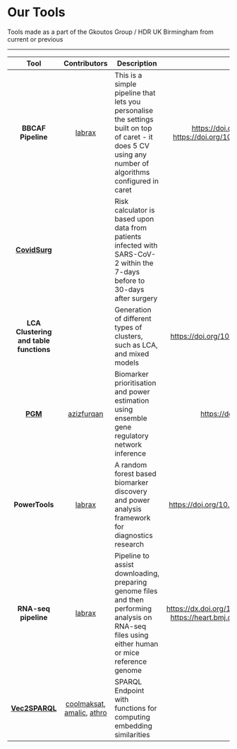 # Our Tools

Tools made as a part of the Gkoutos Group / HDR UK Birmingham from current or previous

***

| Tool  | Contributors  | Description | DOI |
|:-------------:|:-------------:| ----- | -----:|
| **BBCAF Pipeline** | [labrax](https://github.com/labrax) | This is a simple pipeline that lets you personalise the settings built on top of caret - it does 5 CV using any number of algorithms configured in caret | https://doi.org/10.1093/eurheartj/ehy815 https://doi.org/10.1371/journal.pmed.1003405 |
| [**CovidSurg**](https://covidsurgrisk.app/) |  | Risk calculator is based upon data from patients infected with SARS-CoV-2 within the 7-days before to 30-days after surgery |   |
| **LCA Clustering and table functions** |  | Generation of different types of clusters, such as LCA, and mixed models | https://doi.org/10.1136/heartjnl-2019-316091  |
| [**PGM**](https://github.com/azizfurqan/PGM) | [azizfurqan](https://github.com/azizfurqan) | Biomarker prioritisation and power estimation using ensemble gene regulatory network inference | https://doi.org/10.3390/ijms21217886  |
| **PowerTools** | [labrax](https://github.com/labrax) | A random forest based biomarker discovery and power analysis framework for diagnostics research | https://doi.org/10.1186/s12920-020-00826-6 |
| **RNA-seq pipeline** | [labrax](https://github.com/labrax) | Pipeline to assist downloading, preparing genome files and then performing analysis on RNA-seq files using either human or mice reference genome | https://dx.doi.org/10.1172%2Fjci.insight.139179 https://heart.bmj.com/content/104/Suppl_6/A95 |
| [**Vec2SPARQL**](https://github.com/gkoutos-group/vec2sparql) | [coolmaksat](https://github.com/coolmaksat), [amalic](https://github.com/amalic), [athro](https://github.com/athro) | SPARQL Endpoint with functions for computing embedding similarities |   |
